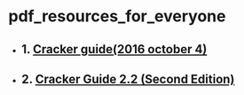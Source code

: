 # pdf_resources_for_everyone

- ## 1. [Cracker guide(2016 october 4)](http://www.mediafire.com/file/0t7ugaldgimkxvd/Cracker_Guide_%25282016_October_4%2529.pdf/file)

- ## 2. [Cracker Guide 2.2 (Second Edition)](http://www.mediafire.com/file/7ypdpe4qmpwwo03/Cracker_Guide_2.2_%2528Second_Edition%2529.pdf/file)
